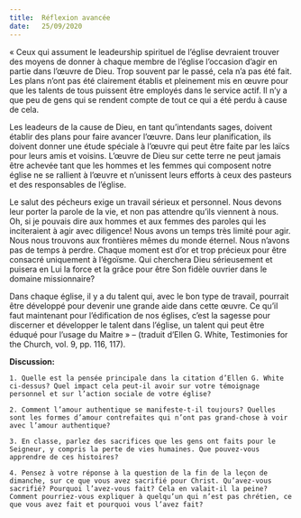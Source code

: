 ```yaml
---
title:  Réflexion avancée
date:   25/09/2020
---
```


« Ceux qui assument le leadeurship spirituel de l’église devraient trouver des moyens de donner à chaque membre de l’église l’occasion d’agir en partie dans l’œuvre de Dieu. Trop souvent par le passé, cela n’a pas été fait. Les plans n’ont pas été clairement établis et pleinement mis en œuvre pour que les talents de tous puissent être employés dans le service actif. Il n’y a que peu de gens qui se rendent compte de tout ce qui a été perdu à cause de cela.

Les leadeurs de la cause de Dieu, en tant qu’intendants sages, doivent établir des plans pour faire avancer l’œuvre. Dans leur planification, ils doivent donner une étude spéciale à l’œuvre qui peut être faite par les laïcs pour leurs amis et voisins. L’œuvre de Dieu sur cette terre ne peut jamais être achevée tant que les hommes et les femmes qui composent notre église ne se rallient à l’œuvre et n’unissent leurs efforts à ceux des pasteurs et des responsables de l’église.

Le salut des pécheurs exige un travail sérieux et personnel. Nous devons leur porter la parole de la vie, et non pas attendre qu’ils viennent à nous. Oh, si je pouvais dire aux hommes et aux femmes des paroles qui les inciteraient à agir avec diligence! Nous avons un temps très limité pour agir. Nous nous trouvons aux frontières mêmes du monde éternel. Nous n’avons pas de temps à perdre. Chaque moment est d’or et trop précieux pour être consacré uniquement à l’égoïsme. Qui cherchera Dieu sérieusement et puisera en Lui la force et la grâce pour être Son fidèle ouvrier dans le domaine missionnaire?

Dans chaque église, il y a du talent qui, avec le bon type de travail, pourrait être développé pour devenir une grande aide dans cette œuvre. Ce qu’il faut maintenant pour l’édification de nos églises, c’est la sagesse pour discerner et développer le talent dans l’église, un talent qui peut être éduqué pour l’usage du Maitre » – (traduit d’Ellen G. White, Testimonies for the Church, vol. 9, pp. 116, 117).

**Discussion:**

`1. Quelle est la pensée principale dans la citation d’Ellen G. White ci-dessus? Quel impact cela peut-il avoir sur votre témoignage personnel et sur l’action sociale de votre église?`

`2. Comment l’amour authentique se manifeste-t-il toujours? Quelles sont les formes d’amour contrefaites qui n’ont pas grand-chose à voir avec l’amour authentique?`

`3. En classe, parlez des sacrifices que les gens ont faits pour le Seigneur, y compris la perte de vies humaines. Que pouvez-vous apprendre de ces histoires?`

`4. Pensez à votre réponse à la question de la fin de la leçon de dimanche, sur ce que vous avez sacrifié pour Christ. Qu’avez-vous sacrifié? Pourquoi l’avez-vous fait? Cela en valait-il la peine? Comment pourriez-vous expliquer à quelqu’un qui n’est pas chrétien, ce que vous avez fait et pourquoi vous l’avez fait?`
